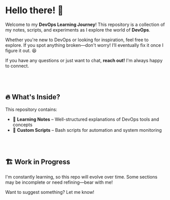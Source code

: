 # Hello there! 👋  

Welcome to my **DevOps Learning Journey**! This repository is a collection of my notes, scripts, and experiments as I explore the world of **DevOps**.  

Whether you're new to DevOps or looking for inspiration, feel free to explore. If you spot anything broken—don't worry! I’ll eventually fix it once I figure it out. 😆  

If you have any questions or just want to chat, **reach out!** I'm always happy to connect.

<br>

<br>

## 🔥 What's Inside?  

This repository contains:  
- 📖 **Learning Notes** – Well-structured explanations of DevOps tools and concepts  
- 🔧 **Custom Scripts** – Bash scripts for automation and system monitoring  

<br>

<br>

## 🏗️ Work in Progress  

I'm constantly learning, so this repo will evolve over time. Some sections may be incomplete or need refining—bear with me!  

Want to suggest something? Let me know!
